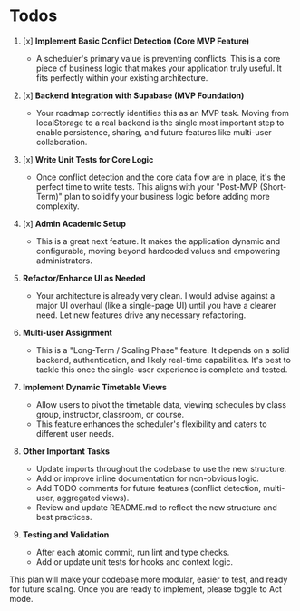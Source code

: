 # Todos

1. [x] **Implement Basic Conflict Detection (Core MVP Feature)**
    - A scheduler's primary value is preventing conflicts. This is a core piece of business logic that makes your application truly useful. It fits perfectly within your existing architecture.
2. [x] **Backend Integration with Supabase (MVP Foundation)**
    - Your roadmap correctly identifies this as an MVP task. Moving from localStorage to a real backend is the single most important step to enable persistence, sharing, and future features like multi-user collaboration.
3. [x] **Write Unit Tests for Core Logic**
    - Once conflict detection and the core data flow are in place, it's the perfect time to write tests. This aligns with your "Post-MVP (Short-Term)" plan to solidify your business logic before adding more complexity.
4. [x] **Admin Academic Setup**
    - This is a great next feature. It makes the application dynamic and configurable, moving beyond hardcoded values and empowering administrators.
5. **Refactor/Enhance UI as Needed**
    - Your architecture is already very clean. I would advise against a major UI overhaul (like a single-page UI) until you have a clearer need. Let new features drive any necessary refactoring.
6. **Multi-user Assignment**
    - This is a "Long-Term / Scaling Phase" feature. It depends on a solid backend, authentication, and likely real-time capabilities. It's best to tackle this once the single-user experience is complete and tested.
7. **Implement Dynamic Timetable Views**
    - Allow users to pivot the timetable data, viewing schedules by class group, instructor, classroom, or course.
    - This feature enhances the scheduler's flexibility and caters to different user needs.

8. **Other Important Tasks**  
   - Update imports throughout the codebase to use the new structure.
   - Add or improve inline documentation for non-obvious logic.
   - Add TODO comments for future features (conflict detection, multi-user, aggregated views).
   - Review and update README.md to reflect the new structure and best practices.

9. **Testing and Validation**  
   - After each atomic commit, run lint and type checks.
   - Add or update unit tests for hooks and context logic.

This plan will make your codebase more modular, easier to test, and ready for future scaling. Once you are ready to implement, please toggle to Act mode.
